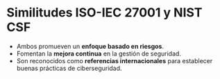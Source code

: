 # Similitudes ISO-IEC 27001 y NIST CSF  

- Ambos promueven un **enfoque basado en riesgos**.  
- Fomentan la **mejora continua** en la gestión de seguridad.  
- Son reconocidos como **referencias internacionales** para establecer buenas prácticas de ciberseguridad.  

